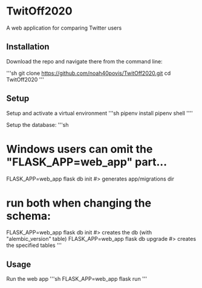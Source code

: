 # TwitOff2020
A web application for comparing Twitter users

## Installation

Download the repo and navigate there from the command line: 

'''sh
git clone https://github.com/noah40povis/TwitOff2020.git
cd TwitOff2020
'''

## Setup 

Setup and activate a virtual environment 
'''sh
pipenv install 
pipenv shell 
''''

Setup the database: 
'''sh 
# Windows users can omit the "FLASK_APP=web_app" part...

FLASK_APP=web_app flask db init #> generates app/migrations dir

# run both when changing the schema:
FLASK_APP=web_app flask db init #> creates the db (with "alembic_version" table)
FLASK_APP=web_app flask db upgrade #> creates the specified tables
''' 

## Usage 

Run the web app 
'''sh
FLASK_APP=web_app flask run 
'''
